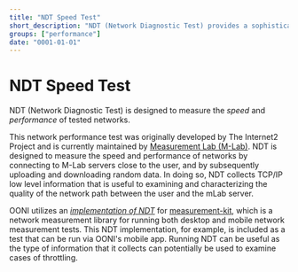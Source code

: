 ```yaml
---
title: "NDT Speed Test"
short_description: "NDT (Network Diagnostic Test) provides a sophisticated speed and diagnostic test for understanding the performance of your network"
groups: ["performance"]
date: "0001-01-01"
---
```


# NDT Speed Test

NDT (Network Diagnostic Test) is designed to measure the *speed* and
*performance* of tested networks.

This network performance test was originally developed by The Internet2 Project
and is currently maintained by [Measurement Lab
(M-Lab)](http://www.measurementlab.net/tools/ndt/). NDT is designed to measure
the speed and performance of networks by connecting to M-Lab servers close to
the user, and by subsequently uploading and downloading random data. In doing
so, NDT collects TCP/IP low level information that is useful to examining and
characterizing the quality of the network path between the user and the mLab
server.

OONI utilizes an *[implementation of
NDT](https://github.com/measurement-kit/measurement-kit/tree/master/src/libmeasurement_kit/ndt)*
for [measurement-kit](https://github.com/measurement-kit/measurement-kit),
which is a network measurement library for running both desktop and mobile
network measurement tests. This NDT implementation, for example, is included as
a test that can be run via OONI's mobile app. Running NDT can be useful as the
type of information that it collects can potentially be used to examine cases
of throttling.
